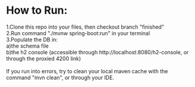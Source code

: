 <h1>How to Run:</h1>

1.Clone this repo into your files, then checkout branch "finished" <br />
2.Run command "./mvnw spring-boot:run" in your terminal<br />
3.Populate the DB in:<br />
  a)the schema file<br />
  b)the h2 console (accessible through http://localhost:8080/h2-console, or through the proxied 4200 link)<br />
  <br />
If you run into errors, try to clean your local maven cache with the command "mvn clean", or through your IDE.

